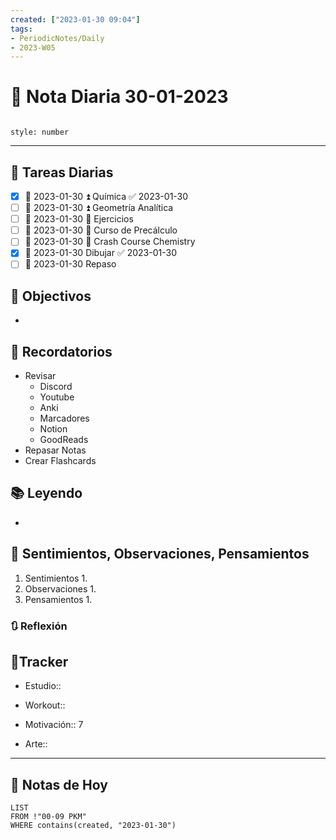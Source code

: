 ```yaml
---
created: ["2023-01-30 09:04"]
tags:
- PeriodicNotes/Daily
- 2023-W05
---
```


# 📅 Nota Diaria 30-01-2023
```toc

style: number

```

---
## 🔷 Tareas Diarias
- [x] 📅 2023-01-30 ⏫ Química ✅ 2023-01-30
- [ ] 📅 2023-01-30 ⏫ Geometría Analítica
- [ ] 📅 2023-01-30 🔼 Ejercicios
- [ ] 📅 2023-01-30 🔽 Curso de Precálculo
- [ ] 📅 2023-01-30 🔽 Crash Course Chemistry
- [x] 📅 2023-01-30 Dibujar ✅ 2023-01-30
- [ ] 📅 2023-01-30 Repaso

## 🎯 Objectivos
- 
## 📕 Recordatorios
- Revisar
	- Discord
	- Youtube
	- Anki
	- Marcadores
	- Notion
	- GoodReads
- Repasar Notas
- Crear Flashcards

## 📚 Leyendo
- 
## 💬 Sentimientos, Observaciones, Pensamientos 
1. Sentimientos
	1. 
2. Observaciones
	1. 
3. Pensamientos
	1. 
### 🔃 Reflexión

## 🔷Tracker

- Estudio::

- Workout::

- Motivación:: 7

- Arte::
---

## 📅 Notas de Hoy
```dataview
LIST 
FROM !"00-09 PKM" 
WHERE contains(created, "2023-01-30")
```